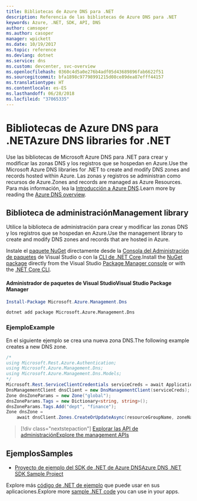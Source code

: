 ```yaml
---
title: Bibliotecas de Azure DNS para .NET
description: Referencia de las bibliotecas de Azure DNS para .NET
keywords: Azure, .NET, SDK, API, DNS
author: camsoper
ms.author: casoper
manager: wpickett
ms.date: 10/19/2017
ms.topic: reference
ms.devlang: dotnet
ms.service: dns
ms.custom: devcenter, svc-overview
ms.openlocfilehash: 0360c4d5a0e276b4adf05d43689896fab6622f51
ms.sourcegitcommit: bfa1898c97798991215d08ce89dea87efff44157
ms.translationtype: HT
ms.contentlocale: es-ES
ms.lasthandoff: 06/28/2018
ms.locfileid: "37065335"
---
```

# <a name="azure-dns-libraries-for-net"></a><span data-ttu-id="fdd1a-104">Bibliotecas de Azure DNS para .NET</span><span class="sxs-lookup"><span data-stu-id="fdd1a-104">Azure DNS libraries for .NET</span></span>

<span data-ttu-id="fdd1a-105">Use las bibliotecas de Microsoft Azure DNS para .NET para crear y modificar las zonas DNS y los registros que se hospedan en Azure.</span><span class="sxs-lookup"><span data-stu-id="fdd1a-105">Use the Microsoft Azure DNS libraries for .NET to create and modify DNS zones and records hosted within Azure.</span></span> <span data-ttu-id="fdd1a-106">Las zonas y registros se administran como recursos de Azure.</span><span class="sxs-lookup"><span data-stu-id="fdd1a-106">Zones and records are managed as Azure Resources.</span></span> <span data-ttu-id="fdd1a-107">Para más información, lea la [Introducción a Azure DNS](/azure/dns/dns-overview).</span><span class="sxs-lookup"><span data-stu-id="fdd1a-107">Learn more by reading the [Azure DNS overview](/azure/dns/dns-overview).</span></span>

## <a name="management-library"></a><span data-ttu-id="fdd1a-108">Biblioteca de administración</span><span class="sxs-lookup"><span data-stu-id="fdd1a-108">Management library</span></span>

<span data-ttu-id="fdd1a-109">Utilice la biblioteca de administración para crear y modificar las zonas DNS y los registros que se hospedan en Azure.</span><span class="sxs-lookup"><span data-stu-id="fdd1a-109">Use the management library to create and modify DNS zones and records that are hosted in Azure.</span></span>

<span data-ttu-id="fdd1a-110">Instale el [paquete NuGet](https://www.nuget.org/packages/Microsoft.Azure.Management.Dns) directamente desde la [Consola del Administración de paquetes][PackageManager] de Visual Studio o con la [CLI de .NET Core][DotNetCLI].</span><span class="sxs-lookup"><span data-stu-id="fdd1a-110">Install the [NuGet package](https://www.nuget.org/packages/Microsoft.Azure.Management.Dns) directly from the Visual Studio [Package Manager console][PackageManager] or with the [.NET Core CLI][DotNetCLI].</span></span>

#### <a name="visual-studio-package-manager"></a><span data-ttu-id="fdd1a-111">Administrador de paquetes de Visual Studio</span><span class="sxs-lookup"><span data-stu-id="fdd1a-111">Visual Studio Package Manager</span></span>

```powershell
Install-Package Microsoft.Azure.Management.Dns
```

```bash
dotnet add package Microsoft.Azure.Management.Dns
```

### <a name="example"></a><span data-ttu-id="fdd1a-112">Ejemplo</span><span class="sxs-lookup"><span data-stu-id="fdd1a-112">Example</span></span>

<span data-ttu-id="fdd1a-113">En el siguiente ejemplo se crea una nueva zona DNS.</span><span class="sxs-lookup"><span data-stu-id="fdd1a-113">The following example creates a new DNS zone.</span></span>

```csharp
/*
using Microsoft.Rest.Azure.Authentication;
using Microsoft.Azure.Management.Dns;
using Microsoft.Azure.Management.Dns.Models;
*/
Microsoft.Rest.ServiceClientCredentials serviceCreds = await ApplicationTokenProvider.LoginSilentAsync(tenantId, clientId, secret);
DnsManagementClient dnsClient = new DnsManagementClient(serviceCreds);            
Zone dnsZoneParams = new Zone("global");
dnsZoneParams.Tags = new Dictionary<string, string>();
dnsZoneParams.Tags.Add("dept", "finance");
Zone dnsZone =
    await dnsClient.Zones.CreateOrUpdateAsync(resourceGroupName, zoneName, dnsZoneParams, null, "*");
```

> [!div class="nextstepaction"]
> [<span data-ttu-id="fdd1a-114">Explorar las API de administración</span><span class="sxs-lookup"><span data-stu-id="fdd1a-114">Explore the management APIs</span></span>](/dotnet/api/overview/azure/dns/management)

## <a name="samples"></a><span data-ttu-id="fdd1a-115">Ejemplos</span><span class="sxs-lookup"><span data-stu-id="fdd1a-115">Samples</span></span>

* [<span data-ttu-id="fdd1a-116">Proyecto de ejemplo del SDK de .NET de Azure DNS</span><span class="sxs-lookup"><span data-stu-id="fdd1a-116">Azure DNS .NET SDK Sample Project</span></span>](https://www.microsoft.com/download/details.aspx?id=47268)

<span data-ttu-id="fdd1a-117">Explore más [código de .NET de ejemplo](https://azure.microsoft.com/resources/samples/?platform=dotnet) que puede usar en sus aplicaciones.</span><span class="sxs-lookup"><span data-stu-id="fdd1a-117">Explore more [sample .NET code](https://azure.microsoft.com/resources/samples/?platform=dotnet) you can use in your apps.</span></span>

[PackageManager]: https://docs.microsoft.com/nuget/tools/package-manager-console
[DotNetCLI]: https://docs.microsoft.com/dotnet/core/tools/dotnet-add-package

